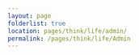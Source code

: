 ```yaml
---
layout: page
folderlist: true
location: pages/think/life/admin/
permalink: /pages/think/life/Admin
---
```

